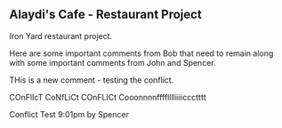 ## Alaydi's Cafe - Restaurant Project

Iron Yard restaurant project.

Here are some important comments from Bob that need to remain along with some important comments from John and Spencer.


THis is a new comment - testing the conflict.

COnFlIcT CoNfLiCt COnFLICt Cooonnnnfffflllliiiiccctttt


Conflict Test 9:01pm by Spencer

